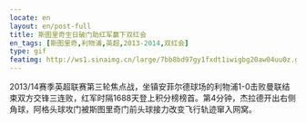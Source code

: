 ```yaml
---
locate: en
layout: en/post-full
title: 斯图里奇生日破门助红军赢下双红会
en_tags: [斯图里奇,利物浦,英超,2013-2014,双红会]
type: gif
featimg: http://ws1.sinaimg.cn/large/7bb8bd97gy1fxdt1iwigbg20aw04uu0z.gif
---
```


2013/14赛季英超联赛第三轮焦点战，坐镇安菲尔德球场的利物浦1-0击败曼联结束双方交锋三连败，红军时隔1688天登上积分榜榜首。第4分钟，杰拉德开出右侧角球，阿格头球攻门被斯图里奇门前头球接力改变飞行轨迹窜入网窝。